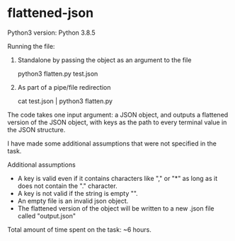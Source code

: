 # flattened-json
Python3 version: 
Python 3.8.5


Running the file:

1. Standalone by passing the object as an argument to the file

    python3 flatten.py test.json



2. As part of a pipe/file redirection

    cat test.json | python3 flatten.py


The code takes one input argument: a JSON object, and outputs a flattened version of the JSON object, with keys as the path to every terminal value in the JSON structure.

I have made some additional assumptions that were not specified in the task.

Additional assumptions
- A key is valid even if it contains characters like "," or "*" as long as it does not contain the "." character.
- A key is not valid if the string is empty "".
- An empty file is an invalid json object.
- The flattened version of the object will be written to a new .json file called "output.json"


Total amount of time spent on the task: ~6 hours.

